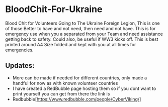 # BloodChit-For-Ukraine
Blood Chit for Volunteers Going to The Ukraine Foreign Legion, This is one of those Better to have and not need, then need and not have. This is for emergency use when you a separated from your Team and need assistance getting back to safety. Could also, be useful if WW3 kicks off. This is best printed around A4 Size folded and kept with you at all times for emergencies.

## Updates:
- More can be made if needed for different countries, only made a handful for now as with known volunteer countries
- I have created a RedBubble page hosting them so if you dont want to print yourself you can get from there the link is
- Redbubble[https://www.redbubble.com/people/CyberViking/]
